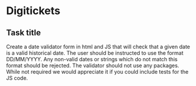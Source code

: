 # Digitickets 

## Task title 

Create a date validator form in html and JS that will check that a given date is a valid historical date. The user should be instructed to use the format DD/MM/YYYY. Any non-valid dates or strings which do not match this format should be rejected. The validator should not use any packages. While not required we would appreciate it if you could include tests for the JS code.